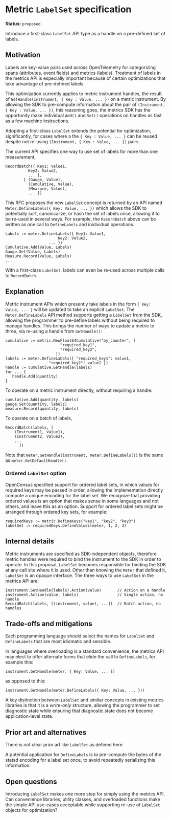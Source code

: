 # Metric `LabelSet` specification

**Status:** `proposed`

Introduce a first-class `LabelSet` API type as a handle on a pre-defined set of labels.  

## Motivation

Labels are key-value pairs used across OpenTelemetry for categorizing spans (attributes, event fields) and metrics (labels).  Treatment of labels in the metrics API is especially important because of certain optimizations that take advantage of pre-defined labels.

This optimization currently applies to metric instrument handles, the result of `GetHandle(Instrument, { Key : Value, ... })` on a metric instrument. By allowing the SDK to pre-compute information about the pair of `(Instrument, { Key : Value, ... })`, this reasoning goes, the metrics SDK has the opportunity make individual `Add()` and `Set()` operations on handles as fast as a few machine instructions.

Adopting a first-class `LabelSet` extends the potential for optimization, significantly, for cases where a the `{ Key : Value, ... }` can be reused despite not re-using  `(Instrument, { Key : Value, ... })` pairs.

The current API specifies one way to use set of labels for more than one measurement,

```
RecordBatch({ Key1: Value1,
  	      Key2: Value2,
	      ... },
	    [ (Gauge, Value), 
	      (Cumulative, Value),
	      (Measure, Value),
	      ... ])
```

This RFC proposes the new `LabelSet` concept is returned by an API named `Meter.DefineLabels({ Key: Value, ... })` which allows the SDK to potentially sort, canonicalize, or hash the set of labels once, allowing it to be re-used in several ways.  For example, the `RecordBatch` above can be written as one call to `DefineLabels` and inidividual operations.

```
Labels := meter.DefineLabels({ Key1: Value1,
       	  		       Key2: Value2,
			       ... })
Cumulative.Add(Value, Labels)
Gauge.Set(Value, Labels)
Measure.Record(Value, Labels)
...
```

With a first-class `LabelSet`, labels can even be re-used across multiple calls to `RecordBatch`.

## Explanation

Metric instrument APIs which presently take labels in the form `{ Key: Value, ... }` will be updated to take an explicit `LabelSet`.  The `Meter.DefineLabels` API method supports getting a `LabelSet` from the SDK, allowing the programmer to pre-define labels without being required to manage handles.  This brings the number of ways to update a metric to three, via re-using a handle from `GetHandle()`:

```
cumulative := metric.NewFloat64Cumulative("my_counter", [
					    "required_key1",
					    "required_key2",
					  ])
labels := meter.DefineLabels({ "required_key1": value1,
			       "required_key2": value2 })
handle := cumulative.GetHandle(labels)
for ... {
   handle.Add(quantity)
}
```

To operate on a metric instrument directly, without requiring a handle:

```
cumulative.Add(quantity, labels)
gauge.Set(quantity, labels)
measure.Record(quantity, labels)
```

To operate on a batch of labels,

```
RecordBatch(labels, [
	(Instrument1, Value1),
	(Instrument2, Value2),
	...
      ])
```

Note that `meter.GetHandle(instrument, meter.DefineLabels())` is the same as `meter.GetDefaultHandle()`.

### Ordered `LabelSet` option

OpenCensus specified support for ordered label sets, in which values for required keys may be passed in order, allowing the implementation directly compute a unique encoding for the label set.   We recognize that providing ordered values is an option that makes sense in some languages and not others, and leave this as an option.  Support for ordered label sets might be arranged through ordered key sets, for example:

```
requiredKeys := metric.DefineKeys("key1", "key2", "key3")
labelSet := requiredKeys.DefineValues(meter, 1, 2, 3)
```

## Internal details

Metric instruments are specified as SDK-independent objects, therefore metric handles were required to bind the instrument to the SDK in order to operate. In this proposal, `LabelSet` becomes responsible for binding the SDK at any call site where it is used.  Other than knowing the `Meter` that defined it, `LabelSet` is an opaque interface.  The three ways to use `LabelSet` in the metrics API are:

```
instrument.GetHandle(labels).Action(value)       // Action on a handle 
instrument.Action(value, labels)                 // Single action, no handle
RecordBatch(labels, [(instrument, value), ...])  // Batch action, no handles
```

## Trade-offs and mitigations

Each programming language should select the names for `LabelSet` and `DefineLabels` that are most idiomatic and sensible.

In languages where overloading is a standard convenience, the metrics API may elect to offer alternate forms that elide the call to `DefineLabels`, for example this:

```
instrument.GetHandle(meter, { Key: Value, ... })
```

as opposed to this:

```
instrument.GetHandle(meter.DefineLabels({ Key: Value, ... }))
```

A key distinction between `LabelSet` and similar concepts in existing metrics libraries is that it is a _write-only_ structure, allowing the programmer to set diagnostic state while ensuring that diagnostic state does not become application-level state.

## Prior art and alternatives

There is not clear prior art like `LabelSet` as defined here.

A potential application for `DefineLabels` is to pre-compute the bytes of the statsd encoding for a label set once, to avoid repeatedly serializing this information.

## Open questions

Introducing `LabelSet` makes one more step for simply using the metrics API.  Can convenience libraries, utility classes, and overloaded functions make the simple API use-cases acceptable while supporting re-use of `LabelSet` objects for optimization?
